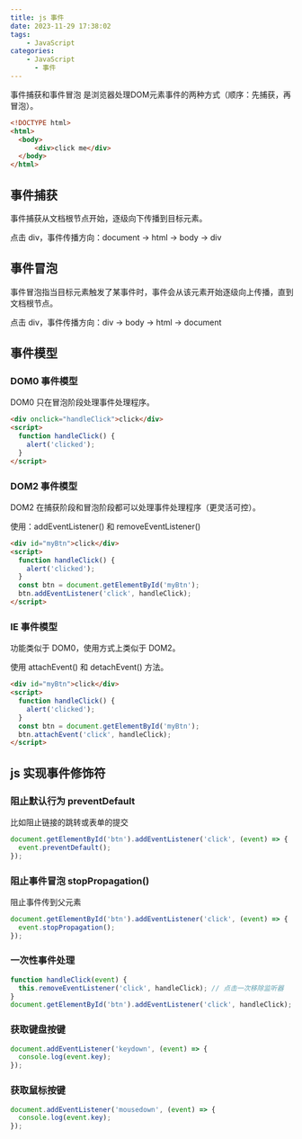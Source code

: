 ```yaml
---
title: js 事件
date: 2023-11-29 17:38:02
tags:
    - JavaScript
categories:
    - JavaScript
      - 事件
---
```


事件捕获和事件冒泡 是浏览器处理DOM元素事件的两种方式（顺序：先捕获，再冒泡）。

``` html
<!DOCTYPE html>
<html>
  <body>
      <div>click me</div>
  </body>
</html>
```

## 事件捕获

事件捕获从文档根节点开始，逐级向下传播到目标元素。

点击 div，事件传播方向：document -> html -> body -> div

## 事件冒泡

事件冒泡指当目标元素触发了某事件时，事件会从该元素开始逐级向上传播，直到文档根节点。

点击 div，事件传播方向：div -> body -> html -> document

## 事件模型

### DOM0 事件模型

DOM0 只在冒泡阶段处理事件处理程序。

``` html
<div onclick="handleClick">click</div>
<script>
  function handleClick() {
    alert('clicked');
  }
</script>
```

### DOM2 事件模型

DOM2 在捕获阶段和冒泡阶段都可以处理事件处理程序（更灵活可控）。

使用：addEventListener() 和 removeEventListener()

``` html
<div id="myBtn">click</div>
<script>
  function handleClick() {
    alert('clicked');
  }
  const btn = document.getElementById('myBtn');
  btn.addEventListener('click', handleClick);
</script>
```

### IE 事件模型

功能类似于 DOM0，使用方式上类似于 DOM2。

使用 attachEvent() 和 detachEvent() 方法。

``` html
<div id="myBtn">click</div>
<script>
  function handleClick() {
    alert('clicked');
  }
  const btn = document.getElementById('myBtn');
  btn.attachEvent('click', handleClick);
</script>
```

## js 实现事件修饰符

### 阻止默认行为 preventDefault

比如阻止链接的跳转或表单的提交

``` js
document.getElementById('btn').addEventListener('click', (event) => {
  event.preventDefault();
});
```

### 阻止事件冒泡 stopPropagation()

阻止事件传到父元素

``` js
document.getElementById('btn').addEventListener('click', (event) => {
  event.stopPropagation();
});
```

### 一次性事件处理

``` js
function handleClick(event) {
  this.removeEventListener('click', handleClick); // 点击一次移除监听器
}
document.getElementById('btn').addEventListener('click', handleClick);
```

### 获取键盘按键

``` js
document.addEventListener('keydown', (event) => {
  console.log(event.key);
});
```

### 获取鼠标按键

``` js
document.addEventListener('mousedown', (event) => {
  console.log(event.key);
});
```
